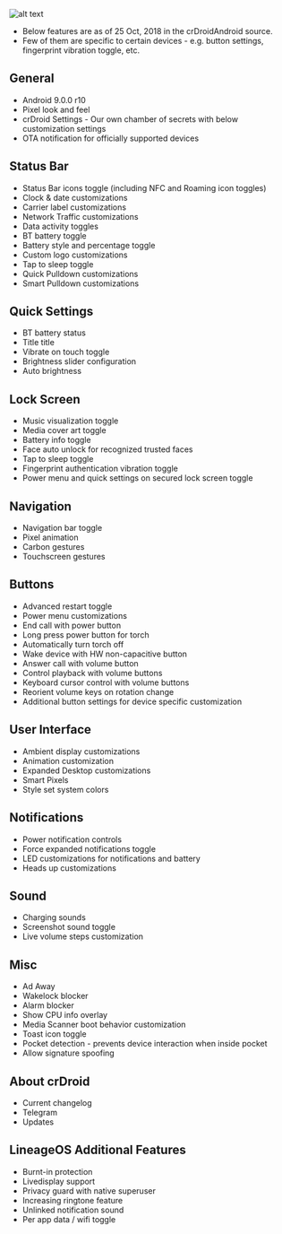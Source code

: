 ![alt text][logo]

  [logo]:https://crdroid.net/images/logo.png ""
* Below features are as of 25 Oct, 2018 in the crDroidAndroid source.
* Few of them are specific to certain devices - e.g. button settings, fingerprint vibration toggle, etc.

General
----------
* Android 9.0.0 r10
* Pixel look and feel
* crDroid Settings - Our own chamber of secrets with below customization settings
* OTA notification for officially supported devices
<!--* crDroid Music - Music player based on Phonograph -->
<!--* crDroid File Manager - File manager based on Amaze File manager -->
<!--* crDroid Home - Revamped and customized launcher with Google now integration -->
<!--* ART and BIONIC optimizations -->

Status Bar
----------
* Status Bar icons toggle (including NFC and Roaming icon toggles)
* Clock & date customizations
* Carrier label customizations
* Network Traffic customizations
* Data activity toggles
* BT battery toggle
* Battery style and percentage toggle
* Custom logo customizations
* Tap to sleep toggle
* Quick Pulldown customizations
* Smart Pulldown customizations
<!--
* Ticker customizations
* Customization for weather info in statusbar 
* Battery Bar customizations
* Brightness gesture control
-->

Quick Settings
----------
* BT battery status
* Title title
* Vibrate on touch toggle
* Brightness slider configuration
* Auto brightness
<!--
* Additional tiles: Sync, Caffeine, Ambient notifications, Always On display, Sound, Volume, Compass,
  USB Tethering, Music, Expanded Desktop, PIP, Weather, Reboot/Recovery/Power Off, HW keys 
* Custom header customizations
-->
<!--* Weather tile customizations-->
<!--* Quick scroller for small QS tiles-->
<!--* Rows/columns configuration-->

Lock Screen
----------
* Music visualization toggle
* Media cover art toggle
* Battery info toggle
* Face auto unlock for recognized trusted faces
* Tap to sleep toggle
* Fingerprint authentication vibration toggle
* Power menu and quick settings on secured lock screen toggle
<!--
* Notifications customizations 
* Customization for weather on lockscreen
-->

<!-- Recents Screen
----------
* Icon pack support
* Immersive recents toggle
* Memory bar toggle
* Clear All FAB button customizations
* Misc buttons toggle
* Deep clear
* Slim recents customizations -->

Navigation
----------
* Navigation bar toggle
* Pixel animation
* Carbon gestures 
* Touchscreen gestures
<!--
* Stock navbar customizations
* DUI Smartbar customizations
* DUI Fling customizations
* Navbar height customizations
* Dynamic Navbar toggle
* Pulse customizations - Music visualization for smart bar 
-->

Buttons
----------
* Advanced restart toggle
* Power menu customizations
* End call with power button
* Long press power button for torch
* Automatically turn torch off
* Wake device with HW non-capacitive button
* Answer call with volume button
* Control playback with volume buttons
* Keyboard cursor control with volume buttons
* Reorient volume keys on rotation change
* Additional button settings for device specific customization
<!--
* Disable navigation HW keys
* Backlight toggle and timeout settings
* Accidental touch prevention for navigation HW keys
* HW button mapping 
* Kill app with back button
-->

User Interface
----------
* Ambient display customizations
* Animation customization
* Expanded Desktop customizations
* Smart Pixels
* Style set system colors
<!--
* Ambient music ticker customizations
* Color styles - switching between light dark and accent themes
* Font customizations
* Gesture settings
* Swipe notifications with back-mounted FP sensor
* Screen off animations
* Custom animations for system, toast, QS tiles, list view
* Android P animation toggle
* Toggle to disable animations
* Scrolling cache toggle 
-->

Notifications
----------
* Power notification controls
* Force expanded notifications toggle
* LED customizations for notifications and battery
* Heads up customizations

Sound
----------
* Charging sounds
* Screenshot sound toggle
* Live volume steps customization
<!-- * Suppress notification sound when no media is playing and/or screen is on -->

Misc
----------
* Ad Away
* Wakelock blocker
* Alarm blocker
* Show CPU info overlay
* Media Scanner boot behavior customization
* Toast icon toggle 
* Pocket detection - prevents device interaction when inside pocket
* Allow signature spoofing
<!-- 
* Suspend actions
* Auto USB mode chooser customization
* Three finger swipe for screenshot toggle
* Partial screenshot via volume key toggle
-->

About crDroid
----------
* Current changelog
* Telegram
* Updates

LineageOS Additional Features 
----------
* Burnt-in protection
* Livedisplay support
* Privacy guard with native superuser
* Increasing ringtone feature
* Unlinked notification sound
* Per app data / wifi toggle

